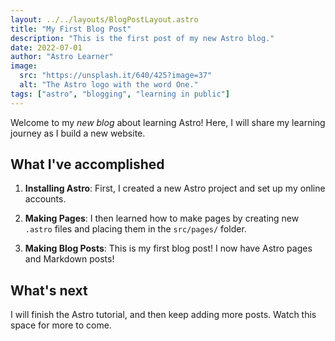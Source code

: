 ```yaml
---
layout: ../../layouts/BlogPostLayout.astro
title: "My First Blog Post"
description: "This is the first post of my new Astro blog."
date: 2022-07-01
author: "Astro Learner"
image:
  src: "https://unsplash.it/640/425?image=37"
  alt: "The Astro logo with the word One."
tags: ["astro", "blogging", "learning in public"]
---
```


Welcome to my _new blog_ about learning Astro! Here, I will share my learning journey as I build a new website.

## What I've accomplished

1. **Installing Astro**: First, I created a new Astro project and set up my online accounts.

2. **Making Pages**: I then learned how to make pages by creating new `.astro` files and placing them in the `src/pages/` folder.

3. **Making Blog Posts**: This is my first blog post! I now have Astro pages and Markdown posts!

## What's next

I will finish the Astro tutorial, and then keep adding more posts. Watch this space for more to come.
